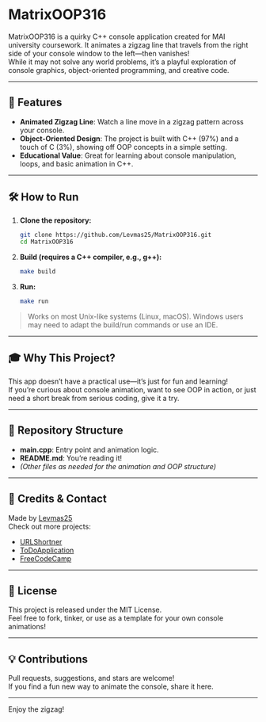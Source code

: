 # MatrixOOP316

MatrixOOP316 is a quirky C++ console application created for MAI university coursework. It animates a zigzag line that travels from the right side of your console window to the left—then vanishes!  
While it may not solve any world problems, it’s a playful exploration of console graphics, object-oriented programming, and creative code.

---

## 🚀 Features

- **Animated Zigzag Line**: Watch a line move in a zigzag pattern across your console.
- **Object-Oriented Design**: The project is built with C++ (97%) and a touch of C (3%), showing off OOP concepts in a simple setting.
- **Educational Value**: Great for learning about console manipulation, loops, and basic animation in C++.

---

## 🛠️ How to Run

1. **Clone the repository:**
   ```bash
   git clone https://github.com/Levmas25/MatrixOOP316.git
   cd MatrixOOP316
   ```
2. **Build (requires a C++ compiler, e.g., g++):**
   ```bash
   make build
   ```

3. **Run:**
   ```bash
   make run
   ```

> Works on most Unix-like systems (Linux, macOS). Windows users may need to adapt the build/run commands or use an IDE.

---

## 🎓 Why This Project?

This app doesn’t have a practical use—it’s just for fun and learning!  
If you’re curious about console animation, want to see OOP in action, or just need a short break from serious coding, give it a try.

---

## 📂 Repository Structure

- **main.cpp**: Entry point and animation logic.
- **README.md**: You’re reading it!
- *(Other files as needed for the animation and OOP structure)*

---

## 🤝 Credits & Contact

Made by [Levmas25](https://github.com/Levmas25)  
Check out more projects:  
- [URLShortner](https://github.com/Levmas25/URLShortner)  
- [ToDoApplication](https://github.com/Levmas25/ToDoApplication)  
- [FreeCodeCamp](https://github.com/Levmas25/FreeCodeCamp)  

---

## 📝 License

This project is released under the MIT License.  
Feel free to fork, tinker, or use as a template for your own console animations!

---

## 💡 Contributions

Pull requests, suggestions, and stars are welcome!  
If you find a fun new way to animate the console, share it here.

---

Enjoy the zigzag!